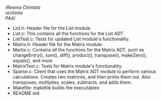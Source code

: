 /*Reema Chintala  
rechinta  
PA4*/  

- List.h: Header file for the List module.
- List.c: This contains all the functions for the List ADT
- ListTest.c: Tests for updated List module's functionality.
- Matrix.h: Header file for the Matrix module.
- Martix.c: Contains all the functions for the Matrix ADT, such as changeEntry(), sum(), diff(), product(), transpose(), makeZero(), equals(), and more
- MatrixTest.c: Tests for Matrix module's functionality.
- Sparse.c: Client that uses the Matrix ADT module to perform various calculations. Creates two matrices, and then prints them out. Also transposes, multiplies, scales, subtracts, and adds them.
- Makefile: makefile builds the executables 
- README.md